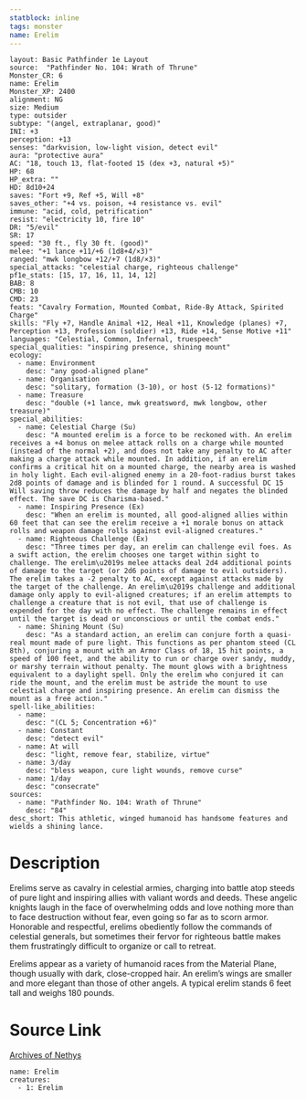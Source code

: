 ```yaml
---
statblock: inline
tags: monster
name: Erelim
---
```

```statblock
layout: Basic Pathfinder 1e Layout
source:  "Pathfinder No. 104: Wrath of Thrune"
Monster_CR: 6
name: Erelim
Monster_XP: 2400
alignment: NG
size: Medium
type: outsider
subtype: "(angel, extraplanar, good)"
INI: +3
perception: +13
senses: "darkvision, low-light vision, detect evil"
aura: "protective aura"
AC: "18, touch 13, flat-footed 15 (dex +3, natural +5)"
HP: 68
HP_extra: ""
HD: 8d10+24
saves: "Fort +9, Ref +5, Will +8"
saves_other: "+4 vs. poison, +4 resistance vs. evil"
immune: "acid, cold, petrification"
resist: "electricity 10, fire 10"
DR: "5/evil"
SR: 17
speed: "30 ft., fly 30 ft. (good)"
melee: "+1 lance +11/+6 (1d8+4/×3)"
ranged: "mwk longbow +12/+7 (1d8/×3)"
special_attacks: "celestial charge, righteous challenge"
pf1e_stats: [15, 17, 16, 11, 14, 12]
BAB: 8
CMB: 10
CMD: 23
feats: "Cavalry Formation, Mounted Combat, Ride-By Attack, Spirited Charge"
skills: "Fly +7, Handle Animal +12, Heal +11, Knowledge (planes) +7, Perception +13, Profession (soldier) +13, Ride +14, Sense Motive +11"
languages: "Celestial, Common, Infernal, truespeech"
special_qualities: "inspiring presence, shining mount"
ecology:
  - name: Environment
    desc: "any good-aligned plane"
  - name: Organisation
    desc: "solitary, formation (3-10), or host (5-12 formations)"
  - name: Treasure
    desc: "double (+1 lance, mwk greatsword, mwk longbow, other treasure)"
special_abilities:
  - name: Celestial Charge (Su)
    desc: "A mounted erelim is a force to be reckoned with. An erelim receives a +4 bonus on melee attack rolls on a charge while mounted (instead of the normal +2), and does not take any penalty to AC after making a charge attack while mounted. In addition, if an erelim confirms a critical hit on a mounted charge, the nearby area is washed in holy light. Each evil-aligned enemy in a 20-foot-radius burst takes 2d8 points of damage and is blinded for 1 round. A successful DC 15 Will saving throw reduces the damage by half and negates the blinded effect. The save DC is Charisma-based."
  - name: Inspiring Presence (Ex)
    desc: "When an erelim is mounted, all good-aligned allies within 60 feet that can see the erelim receive a +1 morale bonus on attack rolls and weapon damage rolls against evil-aligned creatures."
  - name: Righteous Challenge (Ex)
    desc: "Three times per day, an erelim can challenge evil foes. As a swift action, the erelim chooses one target within sight to challenge. The erelim\u2019s melee attacks deal 2d4 additional points of damage to the target (or 2d6 points of damage to evil outsiders). The erelim takes a -2 penalty to AC, except against attacks made by the target of the challenge. An erelim\u2019s challenge and additional damage only apply to evil-aligned creatures; if an erelim attempts to challenge a creature that is not evil, that use of challenge is expended for the day with no effect. The challenge remains in effect until the target is dead or unconscious or until the combat ends."
  - name: Shining Mount (Su)
    desc: "As a standard action, an erelim can conjure forth a quasi-real mount made of pure light. This functions as per phantom steed (CL 8th), conjuring a mount with an Armor Class of 18, 15 hit points, a speed of 100 feet, and the ability to run or charge over sandy, muddy, or marshy terrain without penalty. The mount glows with a brightness equivalent to a daylight spell. Only the erelim who conjured it can ride the mount, and the erelim must be astride the mount to use celestial charge and inspiring presence. An erelim can dismiss the mount as a free action."
spell-like_abilities:
  - name:
    desc: "(CL 5; Concentration +6)"
  - name: Constant
    desc: "detect evil"
  - name: At will
    desc: "light, remove fear, stabilize, virtue"
  - name: 3/day
    desc: "bless weapon, cure light wounds, remove curse"
  - name: 1/day
    desc: "consecrate"
sources:
  - name: "Pathfinder No. 104: Wrath of Thrune"
    desc: "84"
desc_short: This athletic, winged humanoid has handsome features and wields a shining lance.
```
# Description
Erelims serve as cavalry in celestial armies, charging into battle atop steeds of pure light and inspiring allies with valiant words and deeds. These angelic knights laugh in the face of overwhelming odds and love nothing more than to face destruction without fear, even going so far as to scorn armor. Honorable and respectful, erelims obediently follow the commands of celestial generals, but sometimes their fervor for righteous battle makes them frustratingly difficult to organize or call to retreat.

Erelims appear as a variety of humanoid races from the Material Plane, though usually with dark, close-cropped hair. An erelim’s wings are smaller and more elegant than those of other angels. A typical erelim stands 6 feet tall and weighs 180 pounds.
# Source Link
[Archives of Nethys](https://aonprd.com/MonsterDisplay.aspx?ItemName=Erelim)
```encounter-table
name: Erelim
creatures:
  - 1: Erelim
```
